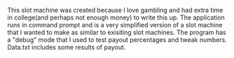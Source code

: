 This slot machine was created because I love gambling and had extra time in college(and perhaps not enough money) to write this up. 
The application runs in command prompt and is a very simplified version of a slot machine that I wanted to make as similar to exisiting slot machines. 
The program has a "debug" mode that I used to test payout percentages and tweak numbers.
Data.txt includes some results of payout.
